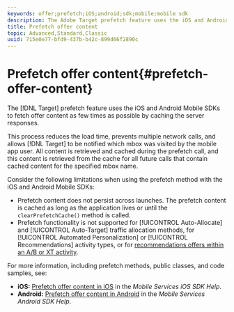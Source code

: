 ```yaml
---
keywords: offer;prefetch;iOS;android;sdk;mobile;mobile sdk
description: The Adobe Target prefetch feature uses the iOS and Android Mobile SDKs to fetch offer content as few times as possible by caching the server responses.
title: Prefetch offer content
topic: Advanced,Standard,Classic
uuid: 715e0e77-bfd9-437b-b42c-899d66f2890c
---
```


# Prefetch offer content{#prefetch-offer-content}

The [!DNL Target] prefetch feature uses the iOS and Android Mobile SDKs to fetch offer content as few times as possible by caching the server responses.

This process reduces the load time, prevents multiple network calls, and allows [!DNL Target] to be notified which mbox was visited by the mobile app user. All content is retrieved and cached during the prefetch call, and this content is retrieved from the cache for all future calls that contain cached content for the specified mbox name.

Consider the following limitations when using the prefetch method with the iOS and Android Mobile SDKs:

* Prefetch content does not persist across launches. The prefetch content is cached as long as the application lives or until the `clearPrefetchCache()` method is called.
* Prefetch functionality is not supported for [!UICONTROL Auto-Allocate] and [!UICONTROL Auto-Target] traffic allocation methods, for [!UICONTROL Automated Personalization] or [!UICONTROL Recommendations] activity types, or for [recommendations offers within an A/B or XT activity](/help/c-recommendations/recommendations-as-an-offer.md).

For more information, including prefetch methods, public classes, and code samples, see:

* **iOS:**  [Prefetch offer content in iOS](https://docs.adobe.com/content/help/en/mobile-services/ios/target-ios/c-mob-target-prefetch-ios.html) in the *Mobile Services iOS SDK Help*. 
* **Android:**  [Prefetch offer content in Android](https://docs.adobe.com/content/help/en/mobile-services/android/target-android/c-mob-target-prefetch-android.html) in the *Mobile Services Android SDK Help*.
